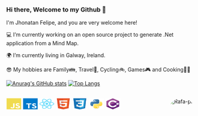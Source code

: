 ### Hi there, Welcome to my Github 👋

I'm Jhonatan Felipe, and you are very welcome here!

💻 I’m currently working on an open source project to generate .Net application from a Mind Map.

🌍 I’m currently living in Galway, Ireland.


😎 My hobbies are Family👪, Travel🛫, Cycling🚲, Games🎮 and Cooking👨‍🍳

[![Anurag's GitHub stats](https://github-readme-stats.vercel.app/api?username=jhonatanfelipe901&show_icons=true&theme=dark)](https://github.com/jhonatanfelipe901/github-readme-stats)
[![Top Langs](https://github-readme-stats.vercel.app/api/top-langs/?username=jhonatanfelipe901&layout=compact&theme=dark)](https://github.com/anuraghazra/github-readme-stats)

<div style="display: inline_block"><br>
  <img align="center" alt="Rafa-Js" height="30" width="40" src="https://raw.githubusercontent.com/devicons/devicon/master/icons/javascript/javascript-plain.svg">
  <img align="center" alt="Rafa-Ts" height="30" width="40" src="https://raw.githubusercontent.com/devicons/devicon/master/icons/typescript/typescript-plain.svg">
  <img align="center" alt="Rafa-React" height="30" width="40" src="https://raw.githubusercontent.com/devicons/devicon/master/icons/react/react-original.svg">
  <img align="center" alt="Rafa-HTML" height="30" width="40" src="https://raw.githubusercontent.com/devicons/devicon/master/icons/html5/html5-original.svg">
  <img align="center" alt="Rafa-CSS" height="30" width="40" src="https://raw.githubusercontent.com/devicons/devicon/master/icons/css3/css3-original.svg">
  <img align="center" alt="Rafa-Python" height="30" width="40" src="https://raw.githubusercontent.com/devicons/devicon/master/icons/python/python-original.svg">
  <img align="center" alt="Rafa-Csharp" height="30" width="40" src="https://raw.githubusercontent.com/devicons/devicon/master/icons/csharp/csharp-original.svg">
  <img align="right" alt="Rafa-pic" height="150" style="border-radius:50px;" src="https://user-images.githubusercontent.com/49998080/147710072-724a42ad-e597-49dc-a4c5-80020b49831e.jpeg?width=676&height=676">
</div>
